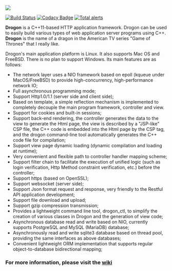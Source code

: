 ![](https://github.com/an-tao/drogon/wiki/images/drogon-white.jpg)

[![Build Status](https://travis-ci.com/an-tao/drogon.svg?branch=master)](https://travis-ci.com/an-tao/drogon)
[![Codacy Badge](https://api.codacy.com/project/badge/Grade/45f8a65ca1844788b9109c0044a618f8)](https://app.codacy.com/app/an-tao/drogon?utm_source=github.com&utm_medium=referral&utm_content=an-tao/drogon&utm_campaign=Badge_Grade_Dashboard)
[![Total alerts](https://img.shields.io/lgtm/alerts/g/an-tao/drogon.svg?logo=lgtm&logoWidth=18)](https://lgtm.com/projects/g/an-tao/drogon/alerts/)

**Drogon** is a C++11-based HTTP application framework. Drogon can be used to easily build various types of web application server programs using C++. **Drogon** is the name of a dragon in the American TV series "Game of Thrones" that I really like. 

Drogon's main application platform is Linux. It also supports Mac OS and FreeBSD. There is no plan to support Windows. Its main features are as follows:

* The network layer uses a NIO framework based on epoll (kqueue under MacOS/FreeBSD) to provide high-concurrency, high-performance network IO;
* Full asynchronous programming mode;
* Support Http1.0/1.1 (server side and client side);
* Based on template, a simple reflection mechanism is implemented to completely decouple the main program framework, controller and view.
* Support for cookies and built-in sessions;
* Support back-end rendering, the controller generates the data to the view to generate the Html page, the view is described by a "JSP-like" CSP file, the C++ code is embedded into the Html page by the CSP tag, and the drogon command-line tool automatically generates the C++ code file for compilation;
* Support view page dynamic loading (dynamic compilation and loading at runtime);
* Very convenient and flexible path to controller handler mapping scheme;
* Support filter chain to facilitate the execution of unified logic (such as login verification, Http Method constraint verification, etc.) before the controller;
* Support https (based on OpenSSL);
* Support websocket (server side);
* Support Json format request and response, very friendly to the Restful API application development;
* Support file download and upload;
* Support gzip compression transmission;
* Provides a lightweight command line tool, drogon_ctl, to simplify the creation of various classes in Drogon and the generation of view code;
* Asynchronous database read and write based on NIO, currently supports PostgreSQL and MySQL (MariaDB) database;
* Asynchronously read and write sqlite3 database based on thread pool, providing the same interfaces as above databases;
* Convenient lightweight ORM implementation that supports regular object-to-database bidirectional mapping;


### For more information, please visit the [wiki](https://github.com/an-tao/drogon/wiki)
